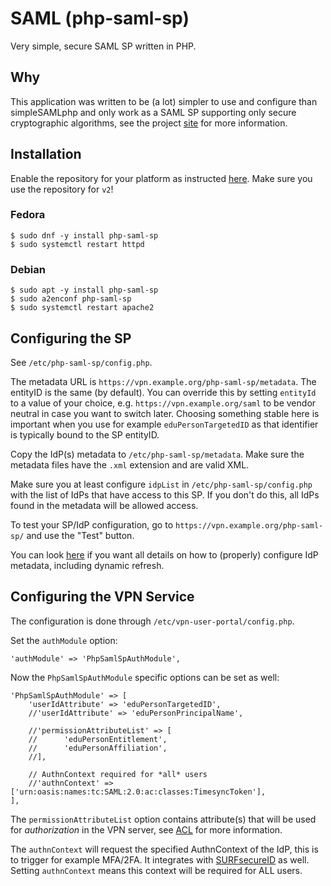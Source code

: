 # SAML (php-saml-sp)

Very simple, secure SAML SP written in PHP.

## Why

This application was written to be (a lot) simpler to use and configure than 
simpleSAMLphp and only work as a SAML SP supporting only secure cryptographic 
algorithms, see the project [site](https://www.php-saml-sp.eu/) for more 
information.

## Installation

Enable the repository for your platform as instructed 
[here](https://www.php-saml-sp.eu/). Make sure you use the repository for `v2`!

### Fedora

    $ sudo dnf -y install php-saml-sp
    $ sudo systemctl restart httpd

### Debian

    $ sudo apt -y install php-saml-sp
    $ sudo a2enconf php-saml-sp
    $ sudo systemctl restart apache2

## Configuring the SP

See `/etc/php-saml-sp/config.php`. 

The metadata URL is `https://vpn.example.org/php-saml-sp/metadata`. The 
entityID is the same (by default). You can override this by setting `entityId` 
to a value of your choice, e.g. `https://vpn.example.org/saml` to be vendor 
neutral in case you want to switch later. Choosing something stable here is 
important when you use for example `eduPersonTargetedID` as that identifier
is typically bound to the SP entityID.

Copy the IdP(s) metadata to `/etc/php-saml-sp/metadata`. Make sure the metadata
files have the `.xml` extension and are valid XML.

Make sure you at least configure `idpList` in `/etc/php-saml-sp/config.php` 
with the list of IdPs that have access to this SP. If you don't do this, all 
IdPs found in the metadata will be allowed access.

To test your SP/IdP configuration, go to `https://vpn.example.org/php-saml-sp/` 
and use the "Test" button.

You can look 
[here](https://git.sr.ht/~fkooman/php-saml-sp/tree/main/item/METADATA.md) if 
you want all details on how to (properly) configure IdP metadata, including 
dynamic refresh.

## Configuring the VPN Service

The configuration is done through `/etc/vpn-user-portal/config.php`.

Set the `authModule` option:

```
'authModule' => 'PhpSamlSpAuthModule',
```

Now the `PhpSamlSpAuthModule` specific options can be set as well:

```
'PhpSamlSpAuthModule' => [
    'userIdAttribute' => 'eduPersonTargetedID',
    //'userIdAttribute' => 'eduPersonPrincipalName',

    //'permissionAttributeList' => [
    //      'eduPersonEntitlement',
    //      'eduPersonAffiliation',
    //],

    // AuthnContext required for *all* users
    //'authnContext' => ['urn:oasis:names:tc:SAML:2.0:ac:classes:TimesyncToken'],
],
```

The `permissionAttributeList` option contains attribute(s) that will be used
for _authorization_ in the VPN server, see [ACL](ACL.md) for more information.


The `authnContext` will request the specified AuthnContext of the IdP, this is 
to trigger for example MFA/2FA. It integrates with 
[SURFsecureID](https://wiki.surfnet.nl/display/SsID/SURFsecureID) as well. 
Setting `authnContext` means this context will be required for ALL users.
